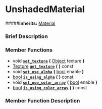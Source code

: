 #  UnshadedMaterial  
#####**Inherits:** [Material](class_material)

###  Brief Description  


###  Member Functions 
  * void  **[`set_texture`](#set_texture)**  **(** [Object](class_object) texture  **)**
  * [Texture](class_texture)  **[`get_texture`](#get_texture)**  **(** **)** const
  * void  **[`set_use_alpha`](#set_use_alpha)**  **(** [bool](class_bool) enable  **)**
  * [bool](class_bool)  **[`is_using_alpha`](#is_using_alpha)**  **(** **)** const
  * void  **[`set_use_color_array`](#set_use_color_array)**  **(** [bool](class_bool) enable  **)**
  * [bool](class_bool)  **[`is_using_color_array`](#is_using_color_array)**  **(** **)** const

###  Member Function Description  
